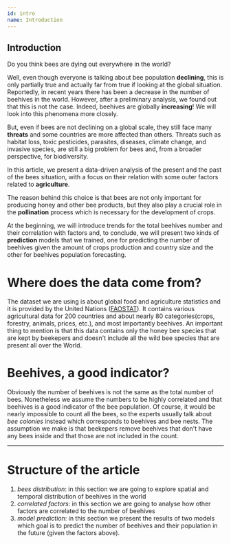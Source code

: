 ```yaml
---
id: intro
name: Introduction
---
```


## Introduction
Do you think bees are dying out everywhere in the world? 

Well, even though everyone is talking about bee population __declining__, this is only partially true and actually far from true if looking at the global situation. Reportedly, in recent years there has been a decrease in the number of beehives in the world. However, after a preliminary analysis, we found out that this is not the case. Indeed, beehives are globally __increasing__! We will look into this phenomena more closely. 

But, even if bees are not declining on a global scale, they still face many __threats__ and some countries are more affected than others. Threats such as habitat loss, toxic pesticides, parasites, diseases, climate change, and invasive species, are still a big problem for bees and, from a broader perspective, for biodiversity.


In this article, we present a data-driven analysis of the present and the past of the bees situation, with a focus on their relation with some outer factors related to __agriculture__.

The reason behind this choice is that bees are not only important for producing honey and other bee products, but they also play a crucial role in the __pollination__ process which is necessary for the development of crops.

At the beginning, we will introduce trends for the total beehives number and their correlation with factors and, to conclude, we will present two kinds of __prediction__ models that we trained, one for predicting the number of beehives given the amount of crops production and country size and the other for beehives population forecasting.

# Where does the data come from?
The dataset we are using is about global food and agriculture statistics and it is provided by the United Nations ([FAOSTAT](http://www.fao.org/faostat/en/#home "FAOSTAT")). It contains various agricultural data for 200 countries and about nearly 80 categories(crops, forestry, animals, prices, etc.), and most importantly beehives. An important thing to mention is that this data contains only the honey bee species that are kept by beekepers and doesn't include all the wild bee species that are present all over the World.


# Beehives, a good indicator?
Obviously the number of beehives is not the same as the total number of bees. Nonetheless we assume the numbers to be highly correlated and that beehives is a good indicator of the bee population. Of course, it would be nearly impossible to count all the bees, so the experts usually talk about _bee colonies_ instead which corresponds to beehives and bee nests. The assumption we make is that beekepers remove beehives that don't have any bees inside and that those are not included in the count.

------

# Structure of the article
1. *bees distribution*: in this section we are going to explore spatial and temporal distribution of beehives in the world
2. *correlated factors*: in this section we are going to analyse how other factors are correlated to the number of beehives
3. *model prediction*: in this section we present the results of two models which goal is to predict the number of beehives and their population in the future (given the factors above).
